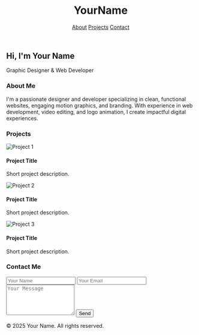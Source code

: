 <!DOCTYPE html>
<html lang="en">
<head>
  <meta charset="UTF-8" />
  <meta name="viewport" content="width=device-width, initial-scale=1.0" />
  <title>Your Name | Portfolio</title>
  <script src="https://cdn.tailwindcss.com"></script>
</head>
<body class="bg-gray-100 text-gray-900 font-sans">

  <!-- Header -->
  <header class="bg-white shadow-md">
    <div class="container mx-auto px-4 py-6 flex justify-between items-center">
      <h1 class="text-2xl font-bold">YourName</h1>
      <nav class="space-x-4">
        <a href="#about" class="hover:text-blue-600">About</a>
        <a href="#projects" class="hover:text-blue-600">Projects</a>
        <a href="#contact" class="hover:text-blue-600">Contact</a>
      </nav>
    </div>
  </header>

  <!-- Hero -->
  <section class="text-center py-20 bg-gradient-to-r from-blue-500 to-purple-500 text-white">
    <h2 class="text-4xl font-bold mb-4">Hi, I'm Your Name</h2>
    <p class="text-xl">Graphic Designer & Web Developer</p>
  </section>

  <!-- About -->
  <section id="about" class="py-16 px-4 max-w-3xl mx-auto">
    <h3 class="text-2xl font-bold mb-4">About Me</h3>
    <p>
      I'm a passionate designer and developer specializing in clean, functional websites, engaging motion graphics, and branding. With experience in web development, video editing, and logo animation, I create impactful digital experiences.
    </p>
  </section>

  <!-- Projects -->
  <section id="projects" class="py-16 px-4 bg-white">
    <div class="max-w-5xl mx-auto">
      <h3 class="text-2xl font-bold mb-8 text-center">Projects</h3>
      <div class="grid md:grid-cols-3 gap-6">
        <div class="bg-gray-50 p-4 rounded-lg shadow">
          <img src="project1.jpg" alt="Project 1" class="rounded mb-4" />
          <h4 class="font-bold text-lg">Project Title</h4>
          <p class="text-sm">Short project description.</p>
        </div>
        <div class="bg-gray-50 p-4 rounded-lg shadow">
          <img src="project2.jpg" alt="Project 2" class="rounded mb-4" />
          <h4 class="font-bold text-lg">Project Title</h4>
          <p class="text-sm">Short project description.</p>
        </div>
        <div class="bg-gray-50 p-4 rounded-lg shadow">
          <img src="project3.jpg" alt="Project 3" class="rounded mb-4" />
          <h4 class="font-bold text-lg">Project Title</h4>
          <p class="text-sm">Short project description.</p>
        </div>
      </div>
    </div>
  </section>

  <!-- Contact -->
  <section id="contact" class="py-16 px-4 max-w-3xl mx-auto">
    <h3 class="text-2xl font-bold mb-4">Contact Me</h3>
    <form action="https://formspree.io/f/yourformid" method="POST" class="space-y-4">
      <input type="text" name="name" placeholder="Your Name" required class="w-full p-2 border rounded" />
      <input type="email" name="email" placeholder="Your Email" required class="w-full p-2 border rounded" />
      <textarea name="message" rows="5" placeholder="Your Message" required class="w-full p-2 border rounded"></textarea>
      <button type="submit" class="bg-blue-600 text-white px-4 py-2 rounded hover:bg-blue-700">Send</button>
    </form>
  </section>

  <!-- Footer -->
  <footer class="bg-white py-6 text-center text-sm">
    © 2025 Your Name. All rights reserved.
  </footer>

</body>
</html>
